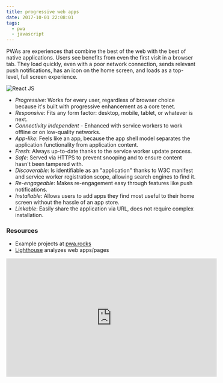 ```yaml
---
title: progressive web apps
date: 2017-10-01 22:08:01
tags:
  - pwa
  - javascript
---
```


PWAs are experiences that combine the best of the web with the best of native applications. Users see benefits from even the first visit in a browser tab. They load quickly, even with a poor network connection, sends relevant push notifications, has an icon on the home screen, and loads as a top-level, full screen experience.

![React JS](/images/pwa.png)

- _Progressive_: Works for every user, regardless of browser choice because it's built with progressive enhancement as a core tenet.
- _Responsive_: Fits any form factor: desktop, mobile, tablet, or whatever is next.
- _Connectivity independent_ - Enhanced with service workers to work offline or on low-quality networks.
- _App-like_: Feels like an app, because the app shell model separates the application functionality from application content.
- _Fresh_: Always up-to-date thanks to the service worker update process.
- _Safe_: Served via HTTPS to prevent snooping and to ensure content hasn't been tampered with.
- _Discoverable_: Is identifiable as an "application" thanks to W3C manifest and service worker registration scope, allowing search engines to find it.
- _Re-engageable_: Makes re-engagement easy through features like push notifications.
- _Installable_: Allows users to add apps they find most useful to their home screen without the hassle of an app store.
- _Linkable_: Easily share the application via URL, does not require complex installation.

### Resources

- Example projects at [pwa.rocks](https://pwa.rocks/)
- [Lighthouse](https://developers.google.com/web/tools/lighthouse/) analyzes web apps/pages

<iframe width="560" height="315" src="https://www.youtube.com/embed/m-sCdS0sQO8" frameborder="0" allow="accelerometer; autoplay; encrypted-media; gyroscope; picture-in-picture" allowfullscreen></iframe>
